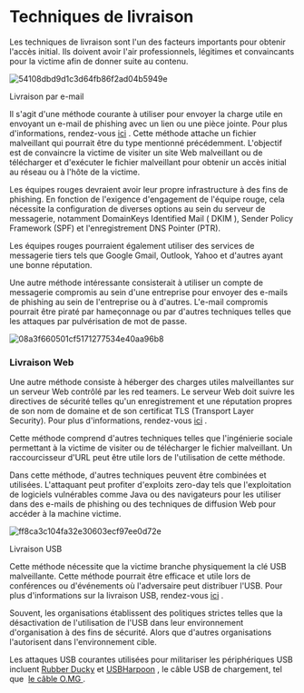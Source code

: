Techniques de livraison
=========================

Les techniques de livraison sont l'un des facteurs importants pour obtenir l'accès initial. Ils doivent avoir l'air professionnels, légitimes et convaincants pour la victime afin de donner suite au contenu.

![54108dbd9d1c3d64fb86f2ad04b5949e](https://github.com/dsgsec/Red-Team/assets/82456829/a72398f7-51b7-416d-97b8-5789f3443428)

Livraison par e-mail

Il s'agit d'une méthode courante à utiliser pour envoyer la charge utile en envoyant un e-mail de phishing avec un lien ou une pièce jointe. Pour plus d'informations, rendez-vous [ici](https://attack.mitre.org/techniques/T1566/001/) . Cette méthode attache un fichier malveillant qui pourrait être du type mentionné précédemment. L'objectif est de convaincre la victime de visiter un site Web malveillant ou de télécharger et d'exécuter le fichier malveillant pour obtenir un accès initial au réseau ou à l'hôte de la victime.

Les équipes rouges devraient avoir leur propre infrastructure à des fins de phishing. En fonction de l'exigence d'engagement de l'équipe rouge, cela nécessite la configuration de diverses options au sein du serveur de messagerie, notamment DomainKeys Identified Mail ( DKIM ), Sender Policy Framework (SPF) et l'enregistrement DNS Pointer (PTR).

Les équipes rouges pourraient également utiliser des services de messagerie tiers tels que Google Gmail, Outlook, Yahoo et d'autres ayant une bonne réputation.

Une autre méthode intéressante consisterait à utiliser un compte de messagerie compromis au sein d'une entreprise pour envoyer des e-mails de phishing au sein de l'entreprise ou à d'autres. L'e-mail compromis pourrait être piraté par hameçonnage ou par d'autres techniques telles que les attaques par pulvérisation de mot de passe.

![08a3f660501cf5171277534e40aa96b8](https://github.com/dsgsec/Red-Team/assets/82456829/754714e0-4818-413b-be90-c3797153be5b)

### Livraison Web

Une autre méthode consiste à héberger des charges utiles malveillantes sur un serveur Web contrôlé par les red teamers. Le serveur Web doit suivre les directives de sécurité telles qu'un enregistrement et une réputation propres de son nom de domaine et de son certificat TLS (Transport Layer Security). Pour plus d'informations, rendez-vous [ici](https://attack.mitre.org/techniques/T1189/) .

Cette méthode comprend d'autres techniques telles que l'ingénierie sociale permettant à la victime de visiter ou de télécharger le fichier malveillant. Un raccourcisseur d'URL peut être utile lors de l'utilisation de cette méthode.

Dans cette méthode, d'autres techniques peuvent être combinées et utilisées. L'attaquant peut profiter d'exploits zero-day tels que l'exploitation de logiciels vulnérables comme Java ou des navigateurs pour les utiliser dans des e-mails de phishing ou des techniques de diffusion Web pour accéder à la machine victime.

![ff8ca3c104fa32e30603ecf97ee0d72e](https://github.com/dsgsec/Red-Team/assets/82456829/e8e64409-d71f-4d75-a7b6-5212467d4b42)

Livraison USB

Cette méthode nécessite que la victime branche physiquement la clé USB malveillante. Cette méthode pourrait être efficace et utile lors de conférences ou d'événements où l'adversaire peut distribuer l'USB. Pour plus d'informations sur la livraison USB, rendez-vous [ici](https://attack.mitre.org/techniques/T1091/) .

Souvent, les organisations établissent des politiques strictes telles que la désactivation de l'utilisation de l'USB dans leur environnement d'organisation à des fins de sécurité. Alors que d'autres organisations l'autorisent dans l'environnement cible.

Les attaques USB courantes utilisées pour militariser les périphériques USB incluent [Rubber Ducky](https://shop.hak5.org/products/usb-rubber-ducky-deluxe) et [USBHarpoon](https://www.minitool.com/news/usbharpoon.html) , le câble USB de chargement, tel que  [le câble O.MG ](https://shop.hak5.org/products/omg-cable).
